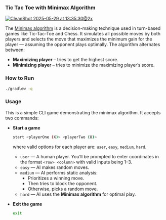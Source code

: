 ### Tic Tac Toe with Minimax Algorithm

[![CleanShot 2025-05-29 at 13:35:30@2x](https://github.com/user-attachments/assets/b52886f7-45ee-4429-9c05-bcded127c415)](https://www.youtube.com/watch?v=l-hh51ncgDI)

The [Minimax algorithm](https://www.youtube.com/watch?v=l-hh51ncgDI) is a decision-making technique used in turn-based games like Tic-Tac-Toe and Chess. It simulates all possible moves by both players and selects the move that maximizes the minimum gain for the player — assuming the opponent plays optimally. The algorithm alternates between:
- **Maximizing player** – tries to get the highest score.
- **Minimizing player** – tries to minimize the maximizing player’s score.

### How to Run

```bash
./gradlew -q
```

### Usage

This is a simple CLI game demonstrating the minimax algorithm. It accepts two commands:

- **Start a game**
  
  ```bash
  start <playerOne (X)> <playerTwo (O)>
  ```
  where valid options for each player are: `user`, `easy`, `medium`, `hard`.

  - `user` — A human player. You’ll be prompted to enter coordinates in the format `<row> <column>` with valid inputs being 1–3.
  - `easy` — AI makes random moves.
  - `medium` — AI performs static analysis:
    - Prioritizes a winning move.
    - Then tries to block the opponent.
    - Otherwise, picks a random move.
  - `hard` — AI uses the **Minimax algorithm** for optimal play.

- **Exit the game**
  
  ```bash
  exit
  ```
